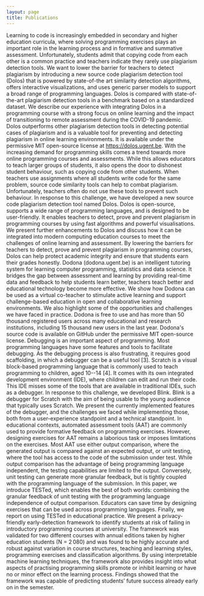 ```yaml
---
layout: page
title: Publications
---
```


<script setup>
import Publication from '@components/Publication.vue';
import Publications from '@components/Publications.vue';
import PublicationsPage from '@components/PublicationsPage.vue';
</script>

<PublicationsPage>
    <Publications
        title="Publications involving Dolos"
        lead="List of publications directly involving Dolos. If you use Dolos for your own research, please cite these.">
        <Publication
            title="Dolos: Language-agnostic plagiarism detection in source code"
            authors="Rien Maertens, Charlotte Van Petegem, Niko Strijbol, Toon Baeyens, Arne Carla Jacobs, Peter Dawyndt, Bart Mesuere"
            journal="Journal of Computer Assisted Learning"
            year="2022"
            doi="https://doi.org/10.1111/jcal.12662"
            image="/images/maertens-2022.png">
            Learning to code is increasingly embedded in secondary and higher education curricula, where solving programming exercises plays an important role in the learning process and in formative and summative assessment. Unfortunately, students admit that copying code from each other is a common practice and teachers indicate they rarely use plagiarism detection tools.
            We want to lower the barrier for teachers to detect plagiarism by introducing a new source code plagiarism detection tool (Dolos) that is powered by state-of-the art similarity detection algorithms, offers interactive visualizations, and uses generic parser models to support a broad range of programming languages.
            Dolos is compared with state-of-the-art plagiarism detection tools in a benchmark based on a standardized dataset. We describe our experience with integrating Dolos in a programming course with a strong focus on online learning and the impact of transitioning to remote assessment during the COVID-19 pandemic.
            Dolos outperforms other plagiarism detection tools in detecting potential cases of plagiarism and is a valuable tool for preventing and detecting plagiarism in online learning environments. It is available under the permissive MIT open-source license at <a href="https://dolos.ugent.be">https://dolos.ugent.be</a>.
        </Publication>
        <Publication
            title="Dolos 2.0: Towards Seamless Source Code Plagiarism Detection in Online Learning Environments"
            authors="Rien Maertens, Peter Dawyndt, Bart Mesuere"
            journal="Proceedings of the 2023 Conference on Innovation and Technology in Computer Science Education"
            year="2023"
            doi="https://doi.org/10.1145/3587103.3594166"
            image="/images/maertens-2023.png">
        With the increasing demand for programming skills comes a trend towards more online programming courses and assessments. While this allows educators to teach larger groups of students, it also opens the door to dishonest student behaviour, such as copying code from other students. When teachers use assignments where all students write code for the same problem, source code similarity tools can help to combat plagiarism. Unfortunately, teachers often do not use these tools to prevent such behaviour. In response to this challenge, we have developed a new source code plagiarism detection tool named Dolos. Dolos is open-source, supports a wide range of programming languages, and is designed to be user-friendly. It enables teachers to detect, prove and prevent plagiarism in programming courses by using fast algorithms and powerful visualisations. We present further enhancements to Dolos and discuss how it can be integrated into modern computing education courses to meet the challenges of online learning and assessment. By lowering the barriers for teachers to detect, prove and prevent plagiarism in programming courses, Dolos can help protect academic integrity and ensure that students earn their grades honestly.
        </Publication>
    </Publications>
    <Publications title="Publications by Team Dodona" lead="Dolos is developed by a larger team focussed around educational technology. Below is a list of articles published by other researchers in our group.">
        <Publication
            title="Dodona: Learn to Code with a Virtual Co-teacher that Supports Active Learning"
            authors="Charlotte Van Petegem, Peter Dawyndt, Bart Mesuere"
            journal="Proceedings of the 2023 Conference on Innovation and Technology in Computer Science Education"
            year="2023"
            doi="https://doi.org/10.1145/3587103.3594165"
            image="/images/vanpetegem-2023.png">
        Dodona (dodona.ugent.be) is an intelligent tutoring system for learning computer programming, statistics and data science. It bridges the gap between assessment and learning by providing real-time data and feedback to help students learn better, teachers teach better and educational technology become more effective. We show how Dodona can be used as a virtual co-teacher to stimulate active learning and support challenge-based education in open and collaborative learning environments. We also highlight some of the opportunities and challenges we have faced in practice. Dodona is free to use and has more than 50 thousand registered users across many educational and research institutions, including 15 thousand new users in the last year. Dodona's source code is available on GitHub under the permissive MIT open-source license.
        </Publication>
        <Publication
            title="Blink: An Educational Software Debugger for Scratch"
            journal="Proceedings of the 2023 Conference on Innovation and Technology in Computer Science Education"
            authors="Niko Strijbol, Christophe Scholliers, Peter Dawyndt"
            year="2023"
            doi="https://doi.org/10.1145/3587103.3594189"
            image="/images/strijbol-2023.png">
        Debugging is an important aspect of programming. Most programming languages have some features and tools to facilitate debugging. As the debugging process is also frustrating, it requires good scaffolding, in which a debugger can be a useful tool [3]. Scratch is a visual block-based programming language that is commonly used to teach programming to children, aged 10--14 [4]. It comes with its own integrated development environment (IDE), where children can edit and run their code. This IDE misses some of the tools that are available in traditional IDEs, such as a debugger. In response to this challenge, we developed Blink. Blink is a debugger for Scratch with the aim of being usable to the young audience that typically uses Scratch. We present the currently implemented features of the debugger, and the challenges we faced while implementing those, both from a user-experience standpoint and a technical standpoint.
        </Publication>
        <Publication
            title="TESTed — An educational testing framework with language-agnostic test suites for programming exercises"
            authors="Niko Strijbol, Charlotte Van Petegem, Rien Maertens, Boris Sels, Christophe Scholliers, Peter Dawyndt, Bart Mesuere"
            journal="SoftwareX"
            year="2022"
            doi="https://doi.org/10.1016/j.softx.2023.101404"
            image="/images/strijbol-2022.png">
        In educational contexts, automated assessment tools (AAT) are commonly used to provide formative feedback on programming exercises. However, designing exercises for AAT remains a laborious task or imposes limitations on the exercises. Most AAT use either output comparison, where the generated output is compared against an expected output, or unit testing, where the tool has access to the code of the submission under test. While output comparison has the advantage of being programming language independent, the testing capabilities are limited to the output. Conversely, unit testing can generate more granular feedback, but is tightly coupled with the programming language of the submission. In this paper, we introduce TESTed, which enables the best of both worlds: combining the granular feedback of unit testing with the programming language independence of output comparison. Educators can save time by designing exercises that can be used across programming languages. Finally, we report on using TESTed in educational practice.
        </Publication>
        <Publication
            title="Pass/fail prediction in programming courses"
            authors="Charlotte Van Petegem, Peter Dawyndt, Bart Mesuere"
            journal="Journal of Educational Computing Research"
            year="2022"
            doi="https://doi.org/10.1177/07356331221085595"
            image="/images/vanpetegem-2022.png">
        We present a privacy-friendly early-detection framework to identify students at risk of failing in introductory programming courses at university. The framework was validated for two different courses with annual editions taken by higher education students (N = 2 080) and was found to be highly accurate and robust against variation in course structures, teaching and learning styles, programming exercises and classification algorithms. By using interpretable machine learning techniques, the framework also provides insight into what aspects of practising programming skills promote or inhibit learning or have no or minor effect on the learning process. Findings showed that the framework was capable of predicting students’ future success already early on in the semester.
        </Publication>
    </Publications>
</PublicationsPage>


